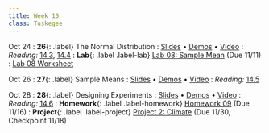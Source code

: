 ```yaml
---
title: Week 10
class: Tuskegee
---
```


Oct 24
: **26**{: .label} The Normal Distribution
  : [Slides](https://docs.google.com/presentation/d/1xJvqBAsRT3zhLxRLkbWbxvJ0sWTIK0H833uMnZ67cFg/edit?usp=sharing) &#8226; [Demos](https://tuskegee.cloudbank.2i2c.cloud/hub/user-redirect/git-pull?repo=https%3A%2F%2Fgithub.com%2Fdata-8%2Fmaterials-fa22&urlpath=tree%2Fmaterials-fa22%2Flec%2Flec26.ipynb&branch=main) &#8226; [Video](https://youtu.be/b_Uu4n_9BIM)
: *Reading:* [14.3](https://inferentialthinking.com/chapters/14/3/SD_and_the_Normal_Curve.html), [14.4](https://inferentialthinking.com/chapters/14/4/Central_Limit_Theorem.html)
: **Lab**{: .label .label-lab} [Lab 08: Sample Mean](https://tuskegee.cloudbank.2i2c.cloud/hub/user-redirect/git-pull?repo=https%3A%2F%2Fgithub.com%2Fdata-8%2Fmaterials-fa22&urlpath=tree%2Fmaterials-fa22%2Fmaterials%2Ffa22%2Flab%2Flab08%2Flab08.ipynb&branch=main) (Due 11/11)
  : [Lab 08 Worksheet](https://drive.google.com/file/d/1ZhSV1HseYI1FCw2gsOefIQcojJZSy9Vl/view)

Oct 26
: **27**{: .label} Sample Means
  : [Slides](https://docs.google.com/presentation/d/1ueXan5Up_Fum-bzEvtMr48vtfPJ-YbzIRXtP6r9aQ_k/edit#slide=id.g610d9f86d0_0_5) &#8226; [Demos](https://tuskegee.cloudbank.2i2c.cloud/hub/user-redirect/git-pull?repo=https%3A%2F%2Fgithub.com%2Fdata-8%2Fmaterials-fa22&urlpath=tree%2Fmaterials-fa22%2Flec%2Flec27.ipynb&branch=main) &#8226; [Video](https://youtu.be/9pjuu1sAIIE)
: *Reading:* [14.5](https://inferentialthinking.com/chapters/14/5/Variability_of_the_Sample_Mean.html)

Oct 28
: **28**{: .label} Designing Experiments
  : [Slides](https://docs.google.com/presentation/d/1YyfEdwfYVVbIv0wjRrJvlLYiVCArtfTbGvdBJQ1KTsc/edit?usp=sharing) &#8226; [Demos](https://tuskegee.cloudbank.2i2c.cloud/hub/user-redirect/git-pull?repo=https%3A%2F%2Fgithub.com%2Fdata-8%2Fmaterials-fa22&urlpath=tree%2Fmaterials-fa22%2Flec%2Flec28.ipynb&branch=main) &#8226; [Video](https://youtu.be/zvxTkKFHlOU)
: *Reading:* [14.6](https://inferentialthinking.com/chapters/14/6/Choosing_a_Sample_Size.html)
: **Homework**{: .label .label-homework} [Homework 09](https://tuskegee.cloudbank.2i2c.cloud/hub/user-redirect/git-pull?repo=https%3A%2F%2Fgithub.com%2Fdata-8%2Fmaterials-fa22&urlpath=tree%2Fmaterials-fa22%2Fmaterials%2Ffa22%2Fhw%2Fhw09%2Fhw09.ipynb&branch=main) (Due 11/16)
: **Project**{: .label .label-project} [Project 2: Climate](https://tuskegee.cloudbank.2i2c.cloud/hub/user-redirect/git-pull?repo=https%3A%2F%2Fgithub.com%2Fdata-8%2Fmaterials-fa22&urlpath=tree%2Fmaterials-fa22%2Fmaterials%2Ffa22%2Fproject%2Fproject2%2Fproject2.ipynb&branch=main) (Due 11/30, Checkpoint 11/18)
